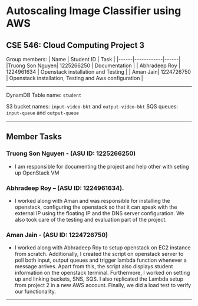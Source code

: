 # Autoscaling Image Classifier using AWS

## CSE 546: Cloud Computing Project 3

Group members:
| Name | Student ID | Task |
|------|------------|------|
|Truong Son Nguyen| 1225266250 | Documentation |
| Abhradeep Roy | 1224961634 | Openstack installation and Testing  |
| Aman Jain| 1224726750 | Openstack installation, Testing and Aws configuration | 
 

<hr>

DynamDB Table name: `student`

S3 bucket names: `input-video-bkt` and `output-video-bkt`
SQS queues: `input-queue` and `output-queue`

<hr>

## Member Tasks
### Truong Son Nguyen - (ASU ID: 1225266250)
 - I am responsible for documenting the project and help other with seting up OpenStack VM
 
### Abhradeep Roy – (ASU ID: 1224961634).
 - I worked along with Aman and was responsible for installing the openstack, configuring the openstack so that it can speak with the external IP using the floating IP and the DNS server configuration. We also took care of the testing and evaluation part of the project.
 
### Aman Jain  -  (ASU ID: 1224726750)
 - I worked along with Abhradeep Roy to setup openstack on EC2 instance from scratch. Additionally, I created the script on openstack server to poll both input, output queues and trigger lambda function whenever a message arrives. Apart from this, the script also displays student information on the openstack terminal. Furthermore, I worked on setting up and linking  buckets, SNS, SQS. I also replicated the Lambda setup from project 2 in a new AWS account. Finally, we did a load test to verify our functionality. 
 
 <hr>
 






